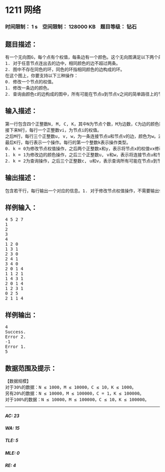 # 1211 网络   
### 时间限制： 1 s&nbsp;&nbsp;&nbsp;&nbsp;空间限制： 128000 KB&nbsp;&nbsp;&nbsp;&nbsp;题目等级： 钻石  
## 题目描述：  

<pre>
有一个无向图G，每个点有个权值，每条边有一个颜色。这个无向图满足以下两个条件：  
1. 对于任意节点连出去的边中，相同颜色的边不超过两条。  
2. 图中不存在同色的环，同色的环指相同颜色的边构成的环。  
在这个图上，你要支持以下三种操作：  
0. 修改一个节点的权值。  
1. 修改一条边的颜色。  
2. 查询由颜色c的边构成的图中，所有可能在节点u到节点v之间的简单路径上的节点的权值的最大值。
</pre>
  
  
## 输入描述：  

<pre>
第一行包含四个正整数N, M, C, K，其中N为节点个数，M为边数，C为边的颜色数，K为操作数。  
接下来N行，每行一个正整数vi，为节点i的权值。  
之后M行，每行三个正整数u, v, w，为一条连接节点u和节点v的边，颜色为w。满足1 ≤ u, v ≤ N，0 ≤ w < C，保证u ≠ v，且任意两个节点之间最多存在一条边(无论颜色)。  
最后K行，每行表示一个操作。每行的第一个整数k表示操作类型。  
0. k = 0为修改节点权值操作，之后两个正整数x和y，表示将节点x的权值vx修改为y。  
1. k = 1为修改边的颜色操作，之后三个正整数u, v和w，表示将连接节点u和节点v的边的颜色修改为颜色w。满足0 ≤ w < C。  
2. k = 2为查询操作，之后三个正整数c, u和v，表示查询所有可能在节点u到节点v之间的由颜色c构成的简单路径上的节点的权值的最大值。如果不存在u和v之间不存在由颜色c构成的路径，那么输出“-1”。
</pre>
  
  
## 输出描述：  

<pre>
包含若干行，每行输出一个对应的信息。1. 对于修改节点权值操作，不需要输出信息。2. 对于修改边的颜色操作，按以下几类输出：a) 若不存在连接节点u和节点v的边，输出“No such edge.”。b) 若修改后不满足条件1，不修改边的颜色，并输出“Error 1.”。c) 若修改后不满足条件2，不修改边的颜色，并输出“Error 2.”。d) 其他情况，成功修改边的颜色，并输出“Success.”。输出满足条件的第一条信息即可，即若同时满足b和c，则只需要输出“Error 1.”。3. 对于查询操作，直接输出一个整数。 第 5
</pre>
  
  
## 样例输入：  

<pre>
4 5 2 7  
1  
2  
3  
4  
1 2 0  
1 3 1  
2 3 0  
2 4 1  
3 4 0  
2 0 1 4  
1 1 2 1  
1 4 3 1  
2 0 1 4  
1 2 3 1  
0 2 5  
2 1 1 4
</pre>
  
  
## 样例输出：  

<pre>
4  
Success.  
Error 2.  
-1  
Error 1.  
5
</pre>
  
  
## 数据范围及提示：  

<pre>
【数据规模】  
对于30%的数据：N ≤ 1000，M ≤ 10000，C ≤ 10，K ≤ 1000。  
另有20%的数据：N ≤ 10000，M ≤ 100000，C = 1，K ≤ 100000。  
对于100%的数据：N ≤ 10000，M ≤ 100000，C ≤ 10，K ≤ 100000。
</pre>
  
  
***  

##### AC: 23  
##### WA: 15  
##### TLE: 5  
##### MLE: 0  
##### RE: 4  
